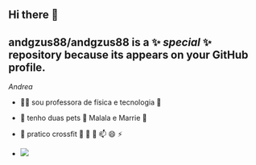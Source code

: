 ## Hi there 🌻


## **andgzus88/andgzus88** is a ✨ _special_ ✨ repository because its appears on your GitHub profile.

 _Andrea_

- 👩‍🏫 sou professora de física e tecnologia 🔭 
- 🌱 tenho duas pets 🐶 Malala e Marrie 💝
- 👯 pratico crossfit 🏅
🤔 💬 📫 😄 ⚡
  
- ![](https://media.tenor.com/pUxf0cC-NKIAAAAM/teacher-barbie.gif)

